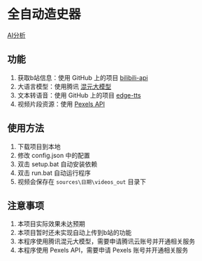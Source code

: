 # 全自动造史器

[AI分析](https://deepwiki.com/KanamiMiao/FreeAutoCreatVideosToBili)

## 功能
1. 获取b站信息：使用 GitHub 上的项目 [bilibili-api](https://github.com/Nemo2011/bilibili-api)
2. 大语言模型：使用腾讯 [混元大模型](https://console.cloud.tencent.com/hunyuan/start)
3. 文本转语音：使用 GitHub 上的项目 [edge-tts](https://github.com/rany2/edge-tts)
4. 视频片段资源：使用 [Pexels API](https://www.pexels.com/api/documentation/)

## 使用方法

1. 下载项目到本地
2. 修改 config.json 中的配置
3. 双击 setup.bat 自动安装依赖
4. 双击 run.bat 自动运行程序
5. 视频会保存在 `sources\日期\videos_out` 目录下

## 注意事项

1. 本项目实际效果未达预期
2. 本项目暂时还未实现自动上传到b站的功能
3. 本程序使用腾讯混元大模型，需要申请腾讯云账号并开通相关服务
4. 本程序使用 Pexels API，需要申请 Pexels 账号并开通相关服务